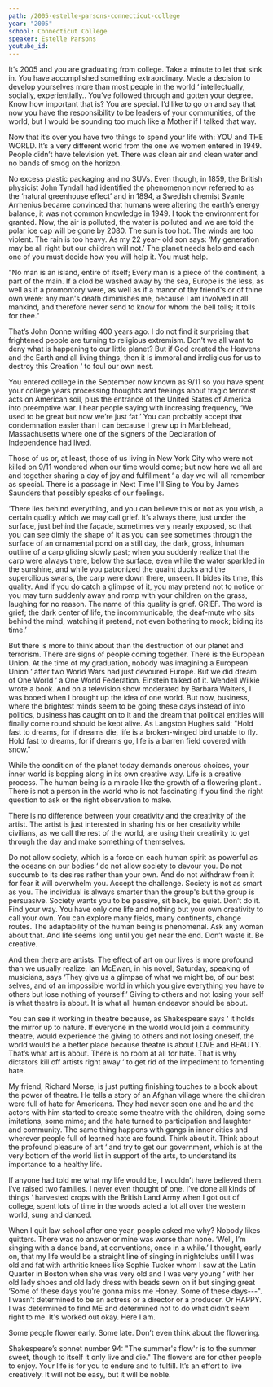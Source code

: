 ```yaml
---
path: /2005-estelle-parsons-connecticut-college
year: "2005"
school: Connecticut College
speaker: Estelle Parsons
youtube_id: 
---
```


It’s 2005 and you are graduating from college. Take a minute to let that sink in. You have accomplished something extraordinary. Made a decision to develop yourselves more than most people in the world ‘ intellectually, socially, experientially.. You’ve followed through and gotten your degree. Know how important that is? You are special. I’d like to go on and say that now you have the responsibility to be leaders of your communities, of the world, but I would be sounding too much like a Mother if I talked that way.

Now that it’s over you have two things to spend your life with: YOU and THE WORLD. It’s a very different world from the one we women entered in 1949. People didn’t have television yet. There was clean air and clean water and no bands of smog on the horizon.

No excess plastic packaging and no SUVs. Even though, in 1859, the British physicist John Tyndall had identified the phenomenon now referred to as the ‘natural greenhouse effect’ and in 1894, a Swedish chemist Svante Arrhenius became convinced that humans were altering the earth’s energy balance, it was not common knowledge in 1949. I took the environment for granted. Now, the air is polluted, the water is polluted and we are told the polar ice cap will be gone by 2080. The sun is too hot. The winds are too violent. The rain is too heavy. As my 22 year- old son says: ‘My generation may be all right but our children will not.’ The planet needs help and each one of you must decide how you will help it. You must help.

"No man is an island, entire of itself; Every man is a piece of the continent, a part of the main. If a clod be washed away by the sea, Europe is the less, as well as if a promontory were, as well as if a manor of thy friend's or of thine own were: any man's death diminishes me, because I am involved in all mankind, and therefore never send to know for whom the bell tolls; it tolls for thee."

That’s John Donne writing 400 years ago. I do not find it surprising that frightened people are turning to religious extremism. Don’t we all want to deny what is happening to our little planet? But if God created the Heavens and the Earth and all living things, then it is immoral and irreligious for us to destroy this Creation ‘ to foul our own nest.

You entered college in the September now known as 9/11 so you have spent your college years processing thoughts and feelings about tragic terrorist acts on American soil, plus the entrance of the United States of America into preemptive war. I hear people saying with increasing frequency, ‘We used to be great but now we’re just fat.’ You can probably accept that condemnation easier than I can because I grew up in Marblehead, Massachusetts where one of the signers of the Declaration of Independence had lived.

Those of us or, at least, those of us living in New York City who were not killed on 9/11 wondered when our time would come; but now here we all are and together sharing a day of joy and fulfillment ‘ a day we will all remember as special. There is a passage in Next Time I'll Sing to You by James Saunders that possibly speaks of our feelings.

‘There lies behind everything, and you can believe this or not as you wish, a certain quality which we may call grief. It’s always there, just under the surface, just behind the façade, sometimes very nearly exposed, so that you can see dimly the shape of it as you can see sometimes through the surface of an ornamental pond on a still day, the dark, gross, inhuman outline of a carp gliding slowly past; when you suddenly realize that the carp were always there, below the surface, even while the water sparkled in the sunshine, and while you patronized the quaint ducks and the supercilious swans, the carp were down there, unseen. It bides its time, this quality. And if you do catch a glimpse of it, you may pretend not to notice or you may turn suddenly away and romp with your children on the grass, laughing for no reason. The name of this quality is grief. GRIEF. The word is grief; the dark center of life, the incommunicable, the deaf-mute who sits behind the mind, watching it pretend, not even bothering to mock; biding its time.’

But there is more to think about than the destruction of our planet and terrorism. There are signs of people coming together. There is the European Union. At the time of my graduation, nobody was imagining a European Union ‘ after two World Wars had just devoured Europe. But we did dream of One World ‘ a One World Federation. Einstein talked of it. Wendell Wilkie wrote a book. And on a television show moderated by Barbara Walters, I was booed when I brought up the idea of one world. But now, business, where the brightest minds seem to be going these days instead of into politics, business has caught on to it and the dream that political entities will finally come round should be kept alive. As Langston Hughes said: "Hold fast to dreams, for if dreams die, life is a broken-winged bird unable to fly. Hold fast to dreams, for if dreams go, life is a barren field covered with snow." 

While the condition of the planet today demands onerous choices, your inner world is bopping along in its own creative way. Life is a creative process. The human being is a miracle like the growth of a flowering plant.. There is not a person in the world who is not fascinating if you find the right question to ask or the right observation to make.

There is no difference between your creativity and the creativity of the artist. The artist is just interested in sharing his or her creativity while civilians, as we call the rest of the world, are using their creativity to get through the day and make something of
themselves.

Do not allow society, which is a force on each human spirit as powerful as the oceans on our bodies ‘ do not allow society to devour you. Do not succumb to its desires rather than your own. And do not withdraw from it for fear it will overwhelm you. Accept the challenge. Society is not as smart as you. The individual is always smarter than the group's but the group is persuasive. Society wants you to be passive, sit back, be quiet. Don’t do it. Find your way. You have only one life and nothing but your own creativity to call your own. You can explore many fields, many continents, change routes. The adaptability of the human being is phenomenal. Ask any woman about that. And life seems long until you get near the end. Don’t waste it. Be creative.

And then there are artists. The effect of art on our lives is more profound than we usually realize. Ian McEwan, in his novel, Saturday, speaking of musicians, says ‘They give us a glimpse of what we might be, of our best selves, and of an impossible world in which you give everything you have to others but lose nothing of yourself.’ Giving to others and not losing your self is what theatre is about. It is what all human endeavor should be about.

You can see it working in theatre because, as Shakespeare says ‘ it holds the mirror up to nature. If everyone in the world would join a community theatre, would experience the giving to others and not losing oneself, the world would be a better place because theatre is about LOVE and BEAUTY. That’s what art is about. There is no room at all for hate. That is why dictators kill off artists right away ‘ to get rid of the impediment to fomenting hate.

My friend, Richard Morse, is just putting finishing touches to a book about the power of theatre. He tells a story of an Afghan village where the children were full of hate for Americans. They had never seen one and he and the actors with him started to create some theatre with the children, doing some imitations, some mime; and the hate turned to participation and laughter and community. The same thing happens with gangs in inner cities and wherever people full of learned hate are found. Think about it. Think about the profound pleasure of art ‘ and try to get our government, which is at the very bottom of the world list in support of the arts, to understand its importance to a healthy life.

If anyone had told me what my life would be, I wouldn’t have believed them. I’ve raised two families. I never even thought of one. I’ve done all kinds of things ‘ harvested crops with the British Land Army when I got out of college, spent lots of time in the woods acted a lot all over the western world, sung and danced.

When I quit law school after one year, people asked me why? Nobody likes quitters. There was no answer or mine was worse than none. ‘Well, I’m singing with a dance band, at conventions, once in a while.’ I thought, early on, that my life would be a straight line of singing in nightclubs until I was old and fat with arthritic knees like Sophie Tucker whom I saw at the Latin Quarter in Boston when she was very old and I was very young ‘ with her old lady shoes and old lady dress with beads sewn on it but singing great ‘Some of these days you’re gonna miss me Honey. Some of these days---". I wasn’t determined to be an actress or a director or a producer. Or HAPPY. I was determined to find ME and determined not to do what didn’t seem right to me. It's worked out okay. Here I am.

Some people flower early. Some late. Don’t even think about the flowering. 

Shakespeare’s sonnet number 94:
"The summer's flow'r is to the summer sweet, though to itself it only live and die." The flowers are for other people to enjoy. Your life is for you to endure and to fulfill. It’s an effort to live creatively. It will not be easy, but it will be noble.